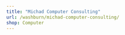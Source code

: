 ```yaml
---
title: "Michad Computer Consulting"
url: /washburn/michad-computer-consulting/
shop: Computer
---
```

